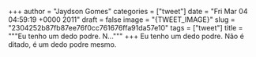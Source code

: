 
+++
author = "Jaydson Gomes"
categories = ["tweet"]
date = "Fri Mar 04 04:59:19 +0000 2011"
draft = false
image = "{TWEET_IMAGE}"
slug = "2304252b87fb87ee76f0cc761676ffa91da57e10"
tags = ["tweet"]
title = """Eu tenho um dedo podre. N..."""
+++
Eu tenho um dedo podre. Não é ditado, é um dedo podre mesmo.
